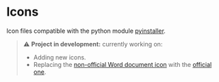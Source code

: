 # Icons

Icon files compatible with the python module [pyinstaller](https://pyinstaller.org/).

> :warning: **Project in development:** currently working on:
> - Adding new icons.
> - Replacing the [non-official Word document icon](/doc/word_doc.png) with the [official one](https://www.shutterstock.com/image-vector/modern-flat-design-logo-doc-file-1890883657).
